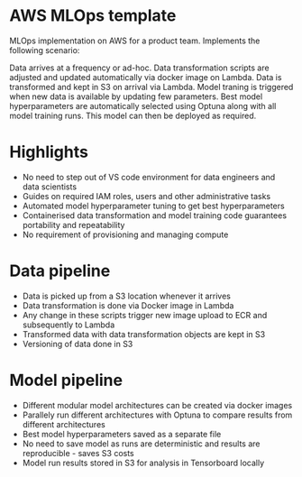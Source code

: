 # AWS MLOps template

MLOps implementation on AWS for a product team. Implements the following scenario:

Data arrives at a frequency or ad-hoc. Data transformation scripts are adjusted and updated automatically via docker image on Lambda. Data is transformed and kept in S3 on arrival via Lambda. Model traning is triggered when new data is available by updating few parameters. Best model hyperparameters are automatically selected using Optuna along with all model training runs. This model can then be deployed as required.

# Highlights

* No need to step out of VS code environment for data engineers and data scientists
* Guides on required IAM roles, users and other administrative tasks
* Automated model hyperparameter tuning to get best hyperparameters
* Containerised data transformation and model training code guarantees portability and repeatability
* No requirement of provisioning and managing compute

# Data pipeline

* Data is picked up from a S3 location whenever it arrives
* Data transformation is done via Docker image in Lambda
* Any change in these scripts trigger new image upload to ECR and subsequently to Lambda
* Transformed data with data transformation objects are kept in S3
* Versioning of data done in S3

# Model pipeline

* Different modular model architectures can be created via docker images
* Parallely run different architectures with Optuna to compare results from different architectures
* Best model hyperparameters saved as a separate file
* No need to save model as runs are deterministic and results are reproducible - saves S3 costs
* Model run results stored in S3 for analysis in Tensorboard locally

